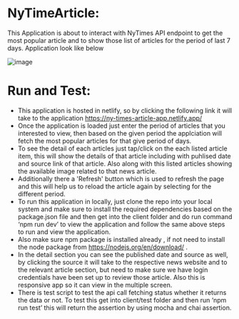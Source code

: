 # NyTimeArticle:

This Application is about to interact with NyTimes API endpoint to get the most popular article and to show those list of articles for the period of last 7 days.
Application look like below

![image](https://user-images.githubusercontent.com/77061534/161289673-16c5c6c3-1c24-45df-8946-34ec81b2e004.png)


 
# Run and Test:
* This application is hosted in netlify, so by clicking the following link it will take to the application https://ny-times-article-app.netlify.app/
* Once the application is loaded just enter the period of articles that you interested to view, then based on the given period the applciation will fetch the most popular articles for that give period of days.
* To see the detail of each articles just tap/click on the each listed article item, this will show the details of that article including with puhlised date and source link of that article. Also along with this listed articles showing the available image related to that news article.
* Additionally there a 'Refresh' button which is used to refresh the page and this will help us to reload the article again by selecting for the different period.
* To run this application in locally, just clone the repo into your local system and make sure to install the required dependencies based on the package.json file and then get into the client folder and do run command ‘npm run dev’ to view the application and follow the same above steps to run and view the application.
* Also make sure npm package is installed already , if not need to install the node package from https://nodejs.org/en/download/ .
* In the detail section you can see the published date and source as well, by clicking the source it will take to the respective news website and to the relevant article section, but need to make sure we have login credentials have been set up to review those article. Also this is responsive app so it can view in the multiple screen.
* There is test script to test the api call fetching status whether it returns the data or not. To test this get into client/test folder and then run ‘npm run test’ this will return the assertion by using mocha and chai assertion. 

